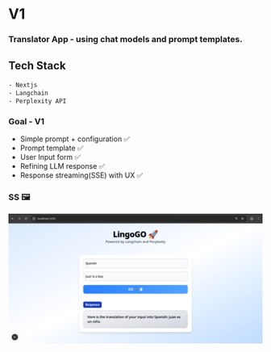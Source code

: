 # V1

### Translator App - using chat models and prompt templates.

## Tech Stack

```
- Nextjs
- Langchain
- Perplexity API
```

### Goal - V1

- Simple prompt + configuration ✅
- Prompt template ✅
- User Input form ✅
- Refining LLM response ✅
- Response streaming(SSE) with UX ✅

### SS 🖼️

![SS](./v1_SS.png)
